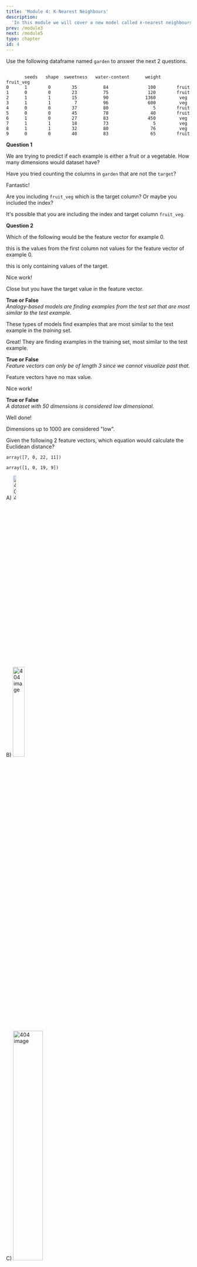 ```yaml
---
title: 'Module 4: K-Nearest Neighbours'
description:
  'In this module we will cover a new model called 𝑘-nearest neighbours (also know as 𝑘-NNs) and how the Euclidean is calculated between 2 examples.'
prev: /module3
next: /module5
type: chapter
id: 4
---
```



<exercise id="0" title="Module Learning Outcomes"  type="slides, video">

<slides source="module4/module4_00" shot="0" start="0:006" end="3:39">
</slides>

</exercise>

<exercise id="1" title="Terminology" type="slides,video">

<slides source="module4/module4_01" shot="3" start="0:003" end="1:54">
</slides>

</exercise>

<exercise id="2" title= "Dimension Questions">

Use the following dataframe named `garden` to answer the next 2 questions. 

```out
               
       seeds   shape  sweetness   water-content      weight    fruit_veg
0      1        0        35          84               100        fruit
1      0        0        23          75               120        fruit
2      1        1        15          90              1360         veg
3      1        1         7          96               600         veg
4      0        0        37          80                 5        fruit
5      0        0        45          78                40        fruit  
6      1        0        27          83               450         veg
7      1        1        18          73                 5         veg
8      1        1        32          80                76         veg
9      0        0        40          83                65        fruit
```


**Question 1**  

We are trying to predict if each example is either a fruit or a vegetable. 
How many dimensions would dataset have?

<choice id="1">

<opt text="1">

Have you tried counting the columns in `garden` that are not the `target`? 

</opt>

<opt text= "5" correct="true">
 
Fantastic!

</opt>

<opt text="6" >

Are you including `fruit_veg` which is the target column? Or maybe you included the index?

</opt>

<opt text="7">

It's possible that you are including the index and target column `fruit_veg`. 

</opt>

</choice>


**Question 2**   


Which of the following would be the feature vector for example 0. 

<choice id="2" >

<opt text="<code>array([1,  0, 1, 1, 0, 0, 1, 1, 1, 0])<code>">

this is the values from the first column not values for the feature vector of example 0. 

</opt>

<opt text="<code>array([fruit,  fruit, veg, veg, fruit, fruit, veg, veg, veg, fruit])<code>">

this is only containing values of the target.

</opt>

<opt text="<code>array([1, 0, 35, 84, 100])<code>" correct="true">

Nice work!

</opt>

<opt text="<code>array([1, 0, 35, 84, 100,  fruit])<code>">

Close but you have the target value in the feature vector.

</opt>

</choice>

</exercise>

<exercise id="3" title="True and False Terminology">

**True or False**     
_Analogy-based models are finding examples from the test set that are most similar to the test example._

<choice id="1" >
<opt text="True"  >

These types of models find examples that are most similar to the text example in the *training* set. 


</opt>

<opt text="False" correct="true">

Great! They are finding examples in the training set, most similar to the test example. 

</opt>

</choice>

**True or False**     
*Feature vectors can only be of length 3 since we cannot visualize past that.*

<choice id="2">
<opt text="True" >

Feature vectors have no max value.

</opt>

<opt text="False" correct="true">

Nice work! 

</opt>

</choice >


**True or False**     
*A dataset with 50 dimensions is considered low dimensional.*

<choice id="2">
<opt text="True" correct="true">

Well done!

</opt>

<opt text="False" >

Dimensions up to 1000 are considered "low". 

</opt>

</choice >

</exercise>


<exercise id="4" title="Distances" type="slides,video">
<slides source="module4/module4_04" shot="0" start="0:006" end="3:39">
</slides>

</exercise>

<exercise id="5" title= "Calculating Distances">

Given the following 2 feature vectors, which equation would calculate the Euclidean distance?

```
array([7, 0, 22, 11])
```


```
array([1, 0, 19, 9])
```


A) <img src="/module4/eq1.png"  width = "13%" alt="404 image" />


B) <img src="/module4/eq2.png"  width = "25%" alt="404 image" />


C) <img src="/module4/eq3.png"  width = "40%" alt="404 image" />


D) <img src="/module4/eq4.png"  width = "50%" alt="404 image" />




**Question 1**  

We are trying to predict if each example is either a fruit or a vegetable. 
How many dimensions would dataset have?

<choice id="1">

<opt text="A">

Not quite. 

</opt>

<opt text= "B" >
 
How many numbers are you performing subtraction on?

</opt>

<opt text="C" >

How many features are in each vector?

</opt>

<opt text="D"  correct="true">

Nice work.

</opt>

</choice>


**Question 2**   


What is the distance between the 2 vectors?

<choice id="2" >

<opt text="49"  correct="true">

You forgot to square root!

</opt>

<opt text="7">

Great!

</opt>

<opt text="6">

Nice work!

</opt>

<opt text="36">

Close but you have the target value in the feature vector.

</opt>

</choice>

</exercise>

<exercise id="6" title="Distance True or False">

**True or False**     
_Distance will always have a positive value._

<choice id="1" >
<opt text="True"  correct="true">

Yes! We are squaring all the differences which means distance can only be a positive value. 

</opt>

<opt text="False" >

Take a look at the equation we use to calculate Euclidean distance. 

</opt>

</choice>

</exercise>

<exercise id="7" title='Calculating Euclidean Distance by "Hand"'>

**Instructions:**    
Running a coding exercise for the first time could take a bit of time for everything to load.  Be patient, it could take a few minutes. 

**When you see `____` in a coding exercise, replace it with what you assume to be the correct code.  Run it and see if you obtain the desired output.  Submit your code to validate if you were correct.**

_**Make sure you remove the hash (`#`) symbol in the coding portions of this question.  We have commented them so that the line won't execute and you can test your code after each step.**_

Let's calculate the Euclidean distance between 2 examples in the Pokemon dataset without using Scikit-learn. 

Tasks:     

- Subtract the two first pokemon feature vectors and save it in an object name `sub_pk`.
- Square the difference and save it in an object named `sq_sub_pk`.
- Sum the squared difference from each dimension and save the result in an object named `sss_pk`.
- Finally, take the square root of the entire calculation and save it in an object named `pk_distance`.

<codeblock id="04_07">

- Are you importing `sqrt` from the `math` library?
- Are you using `X.iloc[1] - X.iloc[0]` to subtract the first 2 pokemon feature vectors?
- Are you using `**2` to square the difference??
- Are you using `.sum()` to sum the differences?
- Are you using `sqrt()` to square root the sum of squared differences?

</codeblock>

</exercise>

<exercise id="8" title='Calculating Euclidean Distance with Scikit-learn'>

**Instructions:**    
Running a coding exercise for the first time could take a bit of time for everything to load.  Be patient, it could take a few minutes. 

**When you see `____` in a coding exercise, replace it with what you assume to be the correct code.  Run it and see if you obtain the desired output.  Submit your code to validate if you were correct.**

_**Make sure you remove the hash (`#`) symbol in the coding portions of this question.  We have commented them so that the line won't execute and you can test your code after each step.**_

This time, let's calculate the Euclidean distance between 2 examples in the Pokemon dataset using Scikit-learn. 

Tasks:     

- Import the necessary library.
- Calculate the Euclidean distance of the first 2 pokemon and save it in an object named pk_distance.

<codeblock id="04_08">

- Are you importing `euclidean_distances` from `sklearn.metrics.pairwise` 
- Are you making sure to use `euclidean_distances(X.iloc[:2])`
- Are you selecting the right value from the array using `[0,1]`
</codeblock>

</exercise>

<exercise id="9" title="Finding the Nearest Neighbour" type="slides,video">
<slides source="module4/module4_09" shot="0" start="0:006" end="3:39">
</slides>

</exercise>


<exercise id="10" title= "Finding Neighbours Questions">


**Question 1**  

What would happen if we didn't use `fill_diagonal()` when trying to find the closest example to an existing one?

<choice id="1">

<opt text="We would get the farthest example from the one we are trying to find instead of the closest.">

Not quite. 

</opt>

<opt text= "We would get itself as the closest example."  correct="true" >
 
Right, there is 0 distance from a point to itself. 

</opt>

<opt text="We would obtain the mean distance from all points to the current one." >

Nothing to do with mean here.

</opt>

<opt text="We would get 0 examples." >

We would get an example but it would be the wrong one.

</opt>

</choice>


**Question 2**   


What dimension does the input vector in `kneighbors()` must be?

<choice id="2" >

<opt text="1" >

1d vectors will result in an error. 

</opt>

<opt text="2" correct="true">

Great!

</opt>

<opt text="3">

This will throw and error. 

</opt>

<opt text="It must be a pandas dataframe">

Close but you have the target value in the feature vector.

</opt>

</choice>

</exercise>

<exercise id="11" title="Distance True or False">

**True or False**     
_Similar to decision trees, k-NNs finds a small set of good features._

<choice id="1" >
<opt text="True"  >

K-NNs use all the feature!

</opt>

<opt text="False" correct="true" >

Great work!

</opt>

</choice>


**True or False**     
_Finding the distances to a query point takes double the time as finding the nearest neighbour._

<choice id="2" >
<opt text="True"  >

This is completely made up!

</opt>

<opt text="False" correct="true" >

Great work!

</opt>

</choice>

</exercise>

<exercise id="12" title='Calculating the Distance to a Query Point'>

**Instructions:**    
Running a coding exercise for the first time could take a bit of time for everything to load.  Be patient, it could take a few minutes. 

**When you see `____` in a coding exercise, replace it with what you assume to be the correct code.  Run it and see if you obtain the desired output.  Submit your code to validate if you were correct.**

_**Make sure you remove the hash (`#`) symbol in the coding portions of this question.  We have commented them so that the line won't execute and you can test your code after each step.**_

Let's calculate the closet pokemon in the training set to a Snoodle (our made up Pokemon!

Snoodle	has the following feature vector. 

```out
[[53,  77,  43,  69,  80,  57,  379,  3]]
```
Which Pokemon in the training set, most resembles a snoodle?


Tasks:     

- Create a model and name it `nn` (make sure you are finding the single closest pokemon).
- Train your model on `X_train`.
- Predict your pokemon using kneighbors and save it in an object named `snoodles_neighbour``.
- Which pokemon (the name) is Snoodle most similar to? Save it in an object named `snoodle_name`.

<codeblock id="04_12">

- Are you importing ?
- Are you using ` NearestNeighbors(n_neighbors=1)`?
- Are you using `nn.fit(X_train)`?
- Are you using `nn.kneighbors(query_point)` ?
- Are you using `train_df.iloc[snoodles_neighbour[1].item()]['name']` to get the name of the closest pokemon?


</codeblock>
</exercise>


<exercise id="13" title="𝑘 -Nearest Neighbours (𝑘-NNs) Classifier" type="slides,video">
<slides source="module4/module4_13" shot="0" start="0:006" end="3:39">
</slides>

</exercise>

<exercise id="14" title= "Classifying Examples by Hand">

Consider this toy dataset:

<center><img src="/module4/Q14.png"  width = "40%" alt="404 image" /></center>

**Question 1**  

If 𝑘=1 , what would you predict for &nbsp; &nbsp;   <img src="/module4/ans14.png"  width = "8%" alt="404 image" /> &nbsp;&nbsp;&nbsp;?

<choice id="1">

<opt text="0">

the point (2, 2) is the closest to (0, 0).
 
</opt>

<opt text= "1"  correct="true" >
 
Right, the point (2, 2) is the closest to (0, 0) and it is categorized as 1. 


</choice>

**Question 2**  

If  𝑘=3 , what would you predict for &nbsp; &nbsp;   <img src="/module4/ans14.png"  width = "8%" alt="404 image" /> &nbsp;&nbsp;&nbsp;?

<choice id="2" >

<opt text="0" correct="true">

The points (2, 2), (5, 2) and (4, 3) are the closest to (0, 0).

</opt>

<opt text= "1" >
 
Right, there is 0 distance from a point to itself. 


</opt>

</choice>



</exercise>

<exercise id="15" title="K-NN Classifiers True or False">

**True or False**     
_The classification of the closest neighbour to the test example, always contributes the most to the prediction._

<choice id="1" >
<opt text="True">

Not always. You can select this as an option but it is not done like this by default.

</opt>

<opt text="False" correct="true" >

Great work!

</opt>

</choice>


**True or False**     
_The `n_neighbors` hyperparameter must be less than the number of examples in the training set._

<choice id="2" >
<opt text="True" correct="true"  >

Nice work. 

</opt>

<opt text="False" >

You can't assign `n_neighbors` to a value greater than the possible number of examples in the trainning set. 

</opt>

</choice>

</exercise>

<exercise id="16" title='Predicting with a KNN-Classifier'>

**Instructions:**    
Running a coding exercise for the first time could take a bit of time for everything to load.  Be patient, it could take a few minutes. 

**When you see `____` in a coding exercise, replace it with what you assume to be the correct code.  Run it and see if you obtain the desired output.  Submit your code to validate if you were correct.**

_**Make sure you remove the hash (`#`) symbol in the coding portions of this question.  We have commented them so that the line won't execute and you can test your code after each step.**_

Let's try to classify some Pokemon from the Pokemon dataset. How well does our model do on the training data?

Tasks:     

- Create a `KNeighborsClassifier` model with `n_neighbors` equal to 5 and name it `model`.
- Train your model on `X_train` and`y_train` (Hint: you may want to use `.to_numpy()`).
- Score your model on the training set using `.score()` and save it in an object named `train_score`.
- Score your model on the test set using `.score()` and save it in an object named `test_score`.

<codeblock id="04_16">

- Are you importing `KNeighborsClassifier`?
- Are you using ` KNeighborsClassifier(n_neighbors=5)`?
- Are you using `model.fit(X_train, y_train.to_numpy())`?
- Are you using `model.score(X_train, y_train)` to find the training score?
- Are you using `model.score(X_test, y_test)` to find the test score?

</codeblock>
</exercise>


<exercise id="17" title="Choosing 𝑘 (n_neighbors)" type="slides,video">
<slides source="module4/module4_17" shot="0" start="0:006" end="3:39">
</slides>

</exercise>


<exercise id="18" title= "Choosing K For Your Model">

Consider this graph:

<center><img src="/module4/Q18a.png"  width = "80%" alt="404 image" /></center>

**Question 1**  

What value of `n_neighbors` would you choose to train your model on? 

<choice id="1">

<opt text="0">

This is not a valid value for `n_neighbors`.
 
</opt>

<opt text= "1" >
 
Although this may have the highest training score, this does not have the highest cross-validation score. 

<opt text= "12"  correct="true" >
 
Nice work. 

</opt>

<opt text= "16" >
 
Almost. There is a value with a higher score

</opt>


<opt text= "29">
 
You shouldn't pick the highest `n_neighbors` without the cv-score being the highest.  

</opt>


</choice>

**Question 2**  

Up to which value of `n_neighbors` is there overfitting?

<choice id="2">

<opt text="The model never overfits">

When training score is greater than the CV score, the model is overfitting

</opt>

<opt text= "12" >
 
There is overfitting still occuring after this value. 

</opt>


<opt text= "26" >
 
Is training score greater that CV score after this value?

</opt>


<opt text= "29" correct="true">

Now it appears that the model is underfitting! 

</opt>


</choice>

</exercise>

<exercise id="19" title="Curse of Dimensionality True or False">

**True or False**     
_With  𝑘 -NN, setting the hyperparameter  𝑘  to larger values typically increase training score._

<choice id="1" >
<opt text="True">

Have you tred it out? It could be a good idea to see this in action!

</opt>

<opt text="False" correct="true" >

Great work!

</opt>

</choice>


**True or False**     
_𝑘 -NN may perform poorly in high-dimensional space (say, d > 100)._

<choice id="2" >
<opt text="True" correct="true"  >

Nice work. 

</opt>

<opt text="False" >

Having more feature in some cases is less helpful to the model.

</opt>

</choice>

</exercise>

<exercise id="20" title='Hyperparameter tuning'>

**Instructions:**    
Running a coding exercise for the first time could take a bit of time for everything to load.  Be patient, it could take a few minutes. 

**When you see `____` in a coding exercise, replace it with what you assume to be the correct code.  Run it and see if you obtain the desired output.  Submit your code to validate if you were correct.**

_**Make sure you remove the hash (`#`) symbol in the coding portions of this question.  We have commented them so that the line won't execute and you can test your code after each step.**_

In the last exercise we classified some Pokemon from the Pokemon dataset but we were not using the model that could have been the best! Let's try hyperparameter tuning.

First let's see which hyperparameter is the most optimal. 

Tasks:     

- Fill in the code for  a `for` loop that does the following:

  1. iterates over the values 1-30.
    - Builds a  `KNeighborsClassifier` model  with a `n_neighbors` equal to each iteration.
    - Uses `cross_validate` on the model with a `cv=10` and `return_train_score=True`.
    - Appends the depth value to the `n_neighbors` list in the dictionary `results_dict`.
    - Appends the `test_score` to the `mean_cv_score` list in the dictionary. 
    - Appends the `train_score` to the `mean_train_score` list in the dictionary. 
- We have given you code that wrangles this dictionary and transforms it into a state ready for plotting.
- Finish off by filling in the blank to create a line graph that plots the train and validation scores for each depth value. 
(Note: we have edited the limits of the y-axis so it's easier to read)

<codeblock id="04_20a">

- Are you importing `KNeighborsClassifier`?
- Are you using ` KNeighborsClassifier(n_neighbors=5)`?
- Are you using `model.fit(X_train, y_train.to_numpy())`?
- Are you using `cross_validate(model, X_train, y_train, cv=10, return_train_score=True)`?
- Are you using `alt.Chart(results_df).mark_line()` to create your plot?

</codeblock>



**Question 1**    
To which depth would you set your `n_neighbors` hyperparameter?

<choice id="1" >
<opt text="1" >

There are other depth values that have a higher cross-validation score that at this value. 

</opt>

<opt text="4" correct="true">

Nice work. This is where the score is at the highest for the validation set. 

</opt>

<opt text="8"   >

Are you sure this is the depth with the highest cross-validation score possible

</opt>

<opt text="17">

Are you sure this is the n_neighbors with the highest cross-validation score possible?

</opt>

</choice>

Tasks:     


Now that we have found a suitable value for `n_neighbors` let's build a new model and let this hyperparameter value. How well does your model do on the test data?

Tasks:     

- Build a model using `KNeighborsClassifier()` using the optimal `n_neighbors`. 
- Save this in an object named `model`. 
- Fit your model on the objects `X_train` and `y_train`.
- Evaluate the test score of the model using `.score()` on `X_test` and `y_test` and save the values in an object named `test_score` rounded to 4 decimal places.

<codeblock id="04_20b">

- Are using `KNeighborsClassifier(n_neighbors=?)`?
- Are you using the model named `model`?
- Are you calling `.fit(X_train, y_train)` on your model?
- Are you scoring your model using `model.score(X_test, y_test)`?
- Are you rounding to 4 decimal places?
- Are you calculating `test_score` as  `round(model.score(X_test, y_test), 4)` )

</codeblock>


**Question 1**    
Is the test score comparable with the cross-validation score that we obtained in the first part?

<choice id="1" >
<opt text="Yes"   correct="true">

Nice job! 

</opt>

<opt text="No">

Wouldn't you say within 3% is comparable here?

</opt>

</choice>

</exercise>


<exercise id="21" title="𝑘 -Nearest Neighbours Regressor" type="slides,video">
<slides source="module4/module4_21" shot="0" start="0:006" end="3:39">
</slides>

</exercise>


<exercise id="22" title= "Choosing K For Your Model">

Consider this toy dataset:

<center><img src="/module4/Q14.png"  width = "40%" alt="404 image" /></center>

**Question 1**  

If 𝑘=1 , what would you predict for &nbsp; &nbsp;   <img src="/module4/ans14.png"  width = "8%" alt="404 image" /> &nbsp;&nbsp;&nbsp;?

<choice id="1">

<opt text="0">

the point (2, 2) is the closest to (0, 0).
 
</opt>

<opt text= "1"  correct="true" >
 
Right, the point (2, 2) is the closest to (0, 0) and it is categorized as 1. 


</choice>

**Question 2**  

If  𝑘=3 , what would you predict for &nbsp; &nbsp;   <img src="/module4/ans14.png"  width = "8%" alt="404 image" /> &nbsp;&nbsp;&nbsp;?

<choice id="2" correct="true">

<opt text="0">

The points (2, 2), (5, 2) and (4, 3) are the closest to (0, 0).

</opt>

<opt text= "1" >
 
Right, there is 0 distance from a point to itself. 


</choice>



</exercise>


<exercise id="23" title='Hyperparameter tuning'>

**Instructions:**    
Running a coding exercise for the first time could take a bit of time for everything to load.  Be patient, it could take a few minutes. 

**When you see `____` in a coding exercise, replace it with what you assume to be the correct code.  Run it and see if you obtain the desired output.  Submit your code to validate if you were correct.**

_**Make sure you remove the hash (`#`) symbol in the coding portions of this question.  We have commented them so that the line won't execute and you can test your code after each step.**_


Tasks:     

- Create a `KNeighborsClassifier` model with `n_neighbors` equal to 5 and name it `model`.
- Train your model on `X_train` and`y_train` (Hint: you may want to use `.to_numpy()`).
- Score your model on the training set using `.score()` and save it in an object named `train_score`.
- Score your model on the test set using `.score()` and save it in an object named `test_score`.

<codeblock id="04_23">

- Are you importing `KNeighborsClassifier`?
- Are you using ` KNeighborsClassifier(n_neighbors=5)`?
- Are you using `model.fit(X_train, y_train.to_numpy())`?
- Are you using `model.score(X_train, y_train)` to find the training score?
- Are you using `model.score(X_test, y_test)` to find the test score?

</codeblock>
</exercise>


<exercise id="24" title="What Did We Just Learn?" type="slides, video">
<slides source="module4/module4_end" shot="0" start="0:003" end="1:54">
</slides>
</exercise>
